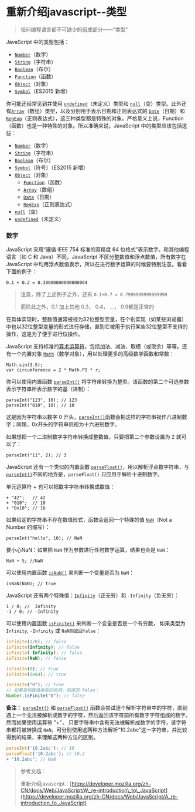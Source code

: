 # 重新介绍javascript--类型

> 任何编程语言都不可缺少的组成部分——“类型”

JavaScript 中的类型包括：

* [`Number`](https://developer.mozilla.org/zh-CN/docs/Web/JavaScript/Reference/Global_Objects/Number)（数字）
* [`String`](https://developer.mozilla.org/zh-CN/docs/Web/JavaScript/Reference/String)（字符串）
* [`Boolean`](https://developer.mozilla.org/zh-CN/docs/Web/JavaScript/Reference/Boolean)（布尔）
* [`Function`](https://developer.mozilla.org/zh-CN/docs/Web/JavaScript/Reference/Function)（函数）
* [`Object`](https://developer.mozilla.org/zh-CN/docs/Web/JavaScript/Reference/Global_Objects/Object)（对象）
* [`Symbol`](https://developer.mozilla.org/zh-CN/docs/Web/JavaScript/Reference/Global_Objects/Symbol)（ES2015 新增）

你可能还经常见到并使用 [`undefined`](https://developer.mozilla.org/zh-CN/docs/Web/JavaScript/Reference/Global_Objects/undefined)（未定义）类型和 [`null`](https://developer.mozilla.org/zh-CN/docs/Web/JavaScript/Reference/Global_Objects/null)（空）类型。此外还有[`Array`](https://developer.mozilla.org/zh-CN/docs/Web/JavaScript/Reference/Array)（数组）类型，以及分别用于表示日期和正则表达式的 [`Date`](https://developer.mozilla.org/zh-CN/docs/Web/JavaScript/Reference/Date)（日期）和 [`RegExp`](https://developer.mozilla.org/zh-CN/docs/Web/JavaScript/Reference/RegExp)（正则表达式），这三种类型都是特殊的对象。严格意义上说，Function（函数）也是一种特殊的对象。所以准确来说，JavaScript 中的类型应该包括这些：

* [`Number`](https://developer.mozilla.org/zh-CN/docs/Web/JavaScript/Reference/Global_Objects/Number)（数字）
* [`String`](https://developer.mozilla.org/zh-CN/docs/Web/JavaScript/Reference/String)（字符串）
* [`Boolean`](https://developer.mozilla.org/zh-CN/docs/Web/JavaScript/Reference/Boolean)（布尔）
* [`Symbol`](https://developer.mozilla.org/zh-CN/docs/Web/JavaScript/Reference/Global_Objects/Symbol)（符号）（ES2015 新增）
* [`Object`](https://developer.mozilla.org/zh-CN/docs/Web/JavaScript/Reference/Global_Objects/Object)（对象）
  * [`Function`](https://developer.mozilla.org/zh-CN/docs/Web/JavaScript/Reference/Function)（函数）
  * [`Array`](https://developer.mozilla.org/zh-CN/docs/Web/JavaScript/Reference/Array)（数组）
  * [`Date`](https://developer.mozilla.org/zh-CN/docs/Web/JavaScript/Reference/Date)（日期）
  * [`RegExp`](https://developer.mozilla.org/zh-CN/docs/Web/JavaScript/Reference/RegExp)（正则表达式）
* [`null`](https://developer.mozilla.org/zh-CN/docs/Web/JavaScript/Reference/Global_Objects/null)（空）
* [`undefined`](https://developer.mozilla.org/zh-CN/docs/Web/JavaScript/Reference/Global_Objects/undefined)（未定义）

### 数字 <a id="&#x6570;&#x5B57;"></a>

JavaScript 采用“遵循 IEEE 754 标准的双精度 64 位格式”表示数字。和其他编程语言（如 C 和 Java）不同，JavaScript 不区分整数值和浮点数值，所有数字在 JavaScript 中均用浮点数值表示，所以在进行数字运算的时候要特别注意。看看下面的例子：

```text
0.1 + 0.2 = 0.30000000000000004
```

> 注意，除了上述例子之外，还有 `0.1+0.7 = 0.7999999999999999`
>
> 而除此之外，0.1 加上其他 0.3， 0.4， ...， 0.9都是正常的

在具体实现时，整数值通常被视为32位整型变量，在个别实现（如某些浏览器）中也以32位整型变量的形式进行存储，直到它被用于执行某些32位整型不支持的操作，这是为了便于进行位操作。

JavaScript 支持标准的[算术运算符](https://developer.mozilla.org/zh-CN/docs/Web/JavaScript/Reference/Operators/Arithmetic_Operators)，包括加法、减法、取模（或取余）等等。还有一个内置对象 [`Math`](https://developer.mozilla.org/zh-CN/docs/Web/JavaScript/Reference/Global_Objects/Math)（数学对象），用以处理更多的高级数学函数和常数：

```text
Math.sin(3.5);
var circumference = 2 * Math.PI * r;
```

你可以使用内置函数 [`parseInt()`](https://developer.mozilla.org/zh-CN/docs/Web/JavaScript/Reference/Global_Objects/parseInt) 将字符串转换为整型。该函数的第二个可选参数表示字符串所表示数字的基（进制）：

```text
parseInt("123", 10); // 123
parseInt("010", 10); // 10
```

这是因为字符串以数字 0 开头，[`parseInt()`](https://developer.mozilla.org/zh-CN/docs/Web/JavaScript/Reference/Global_Objects/parseInt)函数会把这样的字符串视作八进制数字；同理，0x开头的字符串则视为十六进制数字。

如果想把一个二进制数字字符串转换成整数值，只要把第二个参数设置为 2 就可以了：

```text
parseInt("11", 2); // 3
```

JavaScript 还有一个类似的内置函数 [`parseFloat()`](https://developer.mozilla.org/zh-CN/docs/Web/JavaScript/Reference/Global_Objects/parseFloat)，用以解析浮点数字符串，与[`parseInt()`](https://developer.mozilla.org/zh-CN/docs/Web/JavaScript/Reference/Global_Objects/parseInt)不同的地方是，`parseFloat()` 只应用于解析十进制数字。

单元运算符 + 也可以把数字字符串转换成数值：

```text
+ "42";   // 42
+ "010";  // 10
+ "0x10"; // 16
```

如果给定的字符串不存在数值形式，函数会返回一个特殊的值 [`NaN`](https://developer.mozilla.org/zh-CN/docs/Web/JavaScript/Reference/Global_Objects/NaN)（Not a Number 的缩写）：

```text
parseInt("hello", 10); // NaN
```

要小心NaN：如果把 `NaN` 作为参数进行任何数学运算，结果也会是 `NaN`：

```text
NaN + 5; //NaN
```

可以使用内置函数 [`isNaN()`](https://developer.mozilla.org/zh-CN/docs/Web/JavaScript/Reference/Global_Objects/isNaN) 来判断一个变量是否为 `NaN`：

```text
isNaN(NaN); // true
```

JavaScript 还有两个特殊值：[`Infinity`](https://developer.mozilla.org/zh-CN/docs/Web/JavaScript/Reference/Global_Objects/Infinity)（正无穷）和 `-Infinity`（负无穷）：

```text
1 / 0; //  Infinity
-1 / 0; // -Infinity
```

可以使用内置函数 [`isFinite()`](https://developer.mozilla.org/zh-CN/docs/Web/JavaScript/Reference/Global_Objects/isFinite) 来判断一个变量是否是一个有穷数， 如果类型为`Infinity`, `-Infinity` 或 `NaN则返回false`：

```javascript
isFinite(1/0); // false
isFinite(Infinity); // false
isFinite(-Infinity); // false
isFinite(NaN); // false

isFinite(0); // true
isFinite(2e64); // true

isFinite("0"); // true
// 如果是纯数值类型的检测，则返回 false：
Number.isFinite("0"); // false
```

**备注：** [`parseInt()`](https://developer.mozilla.org/zh-CN/docs/Web/JavaScript/Reference/Global_Objects/parseInt) 和 [`parseFloat()`](https://developer.mozilla.org/zh-CN/docs/Web/JavaScript/Reference/Global_Objects/parseFloat) 函数会尝试逐个解析字符串中的字符，直到遇上一个无法被解析成数字的字符，然后返回该字符前所有数字字符组成的数字。然而如果使用运算符 "+"， 只要字符串中含有无法被解析成数字的字符，该字符串都将被转换成 `NaN`。可分别使用这两种方法解析“10.2abc”这一字符串，并比较得到的结果，来理解这两种方法的区别。

```javascript
parseInt('10.2abc'); // 10
parseFloat('10.2abc'); // 10.2
+ "10.2abc"; // NaN


```









> 参考文档：
>
> 重新介绍javascript：[https://developer.mozilla.org/zh-CN/docs/Web/JavaScript/A\_re-introduction\_to\_JavaScript](https://developer.mozilla.org/zh-CN/docs/Web/JavaScript/A_re-introduction_to_JavaScript)

